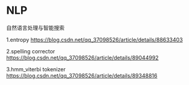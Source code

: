 # NLP
自然语言处理与智能搜索

1.entropy
https://blog.csdn.net/qq_37098526/article/details/88633403

2.spelling corrector 
https://blog.csdn.net/qq_37098526/article/details/89044992

3.hmm_viterbi tokenizer
https://blog.csdn.net/qq_37098526/article/details/89348816
